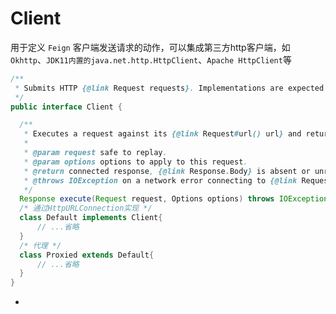 # Client

用于定义 `Feign` 客户端发送请求的动作，可以集成第三方http客户端，如`Okhttp`、`JDK11内置的java.net.http.HttpClient`、`Apache HttpClient`等

```java
/**
 * Submits HTTP {@link Request requests}. Implementations are expected to be thread-safe.
 */
public interface Client {

  /**
   * Executes a request against its {@link Request#url() url} and returns a response.
   *
   * @param request safe to replay.
   * @param options options to apply to this request.
   * @return connected response, {@link Response.Body} is absent or unread.
   * @throws IOException on a network error connecting to {@link Request#url()}.
   */
  Response execute(Request request, Options options) throws IOException;
  /* 通过HttpURLConnection实现 */
  class Default implements Client{
      // ...省略
  }
  /* 代理 */
  class Proxied extends Default{
      // ...省略
  }
}

```

- <VPLink icon="i-carbon-document" title="Default" url="./Default"/>
